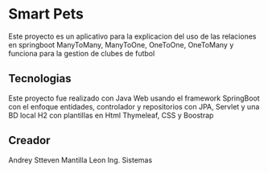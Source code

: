 # Smart Pets

Este proyecto es un aplicativo para la explicacion del uso de las relaciones en springboot
ManyToMany, ManyToOne, OneToOne, OneToMany y funciona para la gestion de clubes de futbol

## Tecnologias

Este proyecto fue realizado con Java Web usando el framework SpringBoot con el enfoque 
entidades, controlador y repositorios con JPA, Servlet y una BD local H2 con plantillas
en Html Thymeleaf, CSS y Boostrap

## Creador

Andrey Stteven Mantilla Leon 
Ing. Sistemas
